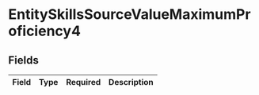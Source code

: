 # EntitySkillsSourceValueMaximumProficiency4


## Fields

| Field       | Type        | Required    | Description |
| ----------- | ----------- | ----------- | ----------- |